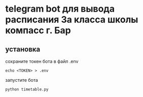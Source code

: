 # telegram bot для вывода расписания 3а класса школы компасс г. Бар

## установка
сохраните токен бота в файл .env
```
echo <TOKEN> > .env
```
запустите бота
```
python timetable.py
```